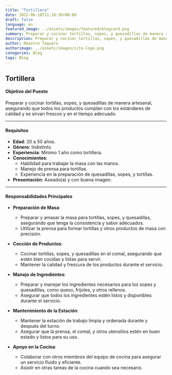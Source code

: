 ```yaml
---
title: "Tortillera"
date: 2022-06-18T11:10:36+08:00
draft: false
language: en
featured_image: ../assets/images/featured/blogcard.png
summary: Preparar y cocinar tortillas, sopes, y quesadillas de manera artesanal, asegurando que todos los productos cumplan con los estándares de calidad y se sirvan frescos y en el tiempo adecuado.
description: Preparar y cocinar tortillas, sopes, y quesadillas de manera artesanal, asegurando que todos los productos cumplan con los estándares de calidad y se sirvan frescos y en el tiempo adecuado.
author: Meastro Taquero
authorimage: ../assets/images/site-logo.png
categories: Blog
tags: Blog
---
```

## Tortillera

#### **Objetivo del Puesto**
Preparar y cocinar tortillas, sopes, y quesadillas de manera artesanal, asegurando que todos los productos cumplan con los estándares de calidad y se sirvan frescos y en el tiempo adecuado.

---

#### **Requisitos**

- **Edad**: 20 a 50 años.
- **Género**: Indistinto.
- **Experiencia**: Mínimo 1 año como tortillera.
- **Conocimientos**:
  - Habilidad para trabajar la masa con las manos.
  - Manejo de prensa para tortillas.
  - Experiencia en la preparación de quesadillas, sopes, y tortillas.
- **Presentación**: Aseado(a) y con buena imagen.

---

#### **Responsabilidades Principales**

- **Preparación de Masa**:
  - Preparar y amasar la masa para tortillas, sopes, y quesadillas, asegurando que tenga la consistencia y sabor adecuados.
  - Utilizar la prensa para formar tortillas y otros productos de masa con precisión.

- **Cocción de Productos**:
  - Cocinar tortillas, sopes, y quesadillas en el comal, asegurando que estén bien cocidas y listas para servir.
  - Mantener la calidad y frescura de los productos durante el servicio.

- **Manejo de Ingredientes**:
  - Preparar y manejar los ingredientes necesarios para los sopes y quesadillas, como queso, frijoles, y otros rellenos.
  - Asegurar que todos los ingredientes estén listos y disponibles durante el servicio.

- **Mantenimiento de la Estación**:
  - Mantener la estación de trabajo limpia y ordenada durante y después del turno.
  - Asegurar que la prensa, el comal, y otros utensilios estén en buen estado y listos para su uso.

- **Apoyo en la Cocina**:
  - Colaborar con otros miembros del equipo de cocina para asegurar un servicio fluido y eficiente.
  - Asistir en otras tareas de la cocina cuando sea necesario.
